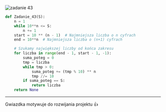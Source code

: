 <picture>
  <source srcset="../../srt/zbior_zadan/43.png" media="(prefers-color-scheme: light)">
  <source srcset="../../srt/zbior_zadan/black_43.png" media="(prefers-color-scheme: dark)">
  <img src="../../srt/zbior_zadan/black_43.png" alt="zadanie 43">
</picture>

```python
def Zadanie_43(S):
    n = 1
    while 10**n <= S:
        n += 1
    start = 10 ** (n - 1)  # Najmniejsza liczba o n cyfrach
    end = 10**n  # Najmniejsza liczba o (n+1) cyfrach

    # Szukamy największej liczby od końca zakresu
    for liczba in range(end - 1, start - 1, -1):
        suma_poteg = 0
        tmp = liczba
        while tmp > 0:
            suma_poteg += (tmp % 10) ** n
            tmp //= 10
        if suma_poteg == S:
            return liczba
    return None
```

---
Gwiazdka motywuje do rozwijania projektu 👍
